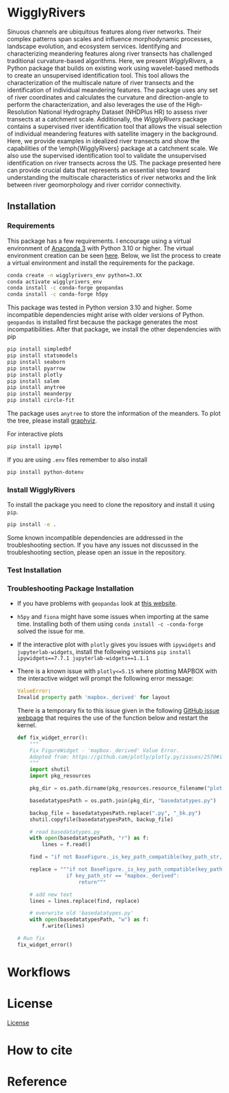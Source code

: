 # WigglyRivers

Sinuous channels are ubiquitous features along river networks. Their complex patterns span scales and influence morphodynamic processes, landscape evolution, and ecosystem services. Identifying and characterizing meandering features along river transects has challenged traditional curvature-based algorithms. Here, we present _WigglyRivers_, a Python package that builds on existing work using wavelet-based methods to create an unsupervised identification tool. This tool allows the characterization of the multiscale nature of river transects and the identification of individual meandering features. The package uses any set of river coordinates and calculates the curvature and direction-angle to perform the characterization, and also leverages the use of the High-Resolution National Hydrography Dataset (NHDPlus HR) to assess river transects at a catchment scale. Additionally, the _WigglyRivers_ package contains a supervised river identification tool that allows the visual selection of individual meandering features with satellite imagery in the background. Here, we provide examples in idealized river transects and show the capabilities of the \emph{WigglyRivers} package at a catchment scale. We also use the supervised identification tool to validate the unsupervised identification on river transects across the US. The package presented here can provide crucial data that represents an essential step toward understanding the multiscale characteristics of river networks and the link between river geomorphology and river corridor connectivity.

## Installation

### Requirements

This package has a few requirements. I encourage using a virtual environment of [Anaconda 3](https://www.anaconda.com/products/individual) with Python 3.10 or higher. The virtual environment creation can be seen [here](https://docs.conda.io/projects/conda/en/latest/user-guide/tasks/manage-environments.html). Below, we list the process to create a virtual environment and install the requirements for the package.

```bash
conda create -n wigglyrivers_env python=3.XX
conda activate wigglyrivers_env
conda install -c conda-forge geopandas
conda install -c conda-forge h5py
```

This package was tested in Python version 3.10 and higher. Some incompatible dependencies might arise with older versions of Python. `geopandas` is installed first because the package generates the most incompatibilities. After that package, we install the other dependencies with pip

```bash
pip install simpledbf
pip install statsmodels
pip install seaborn
pip install pyarrow
pip install plotly
pip install salem
pip install anytree
pip install meanderpy
pip install circle-fit
```

The package uses `anytree` to store the information of the meanders. To plot the tree, please install [graphviz](https://graphviz.org/download/).

For interactive plots
```bash
pip install ipympl
```

If you are using `.env` files remember to also install

```bash
pip install python-dotenv
```

### Install WigglyRivers

To install the package you need to clone the repository and install it using `pip`.

```bash
pip install -e .
```
Some known incompatible dependencies are addressed in the troubleshooting section. If you have any issues not discussed in the troubleshooting section, please open an issue in the repository.

### Test Installation



### Troubleshooting Package Installation

- If you have problems with `geopandas` look at [this website](https://wilcoxen.maxwell.insightworks.com/pages/6373.html#:~:text=It%20has%20complex%20links%20to,between%2010%20and%2030%20minutes.).
- `h5py` and `fiona` might have some issues when importing at the same time. Installing both of them using `conda install -c -conda-forge` solved the issue for me.

- If the interactive plot with `plotly` gives you issues with `ipywidgets`  and `jupyterlab-widgets`, install the following versions  `pip install ipywidgets==7.7.1 jupyterlab-widgets==1.1.1` 

- There is a known issue with `plotly<=5.15` where plotting MAPBOX with the interactive widget will prompt the following error message:

    ```python
    ValueError:
    Invalid property path 'mapbox._derived' for layout
    ```

  There is a temporary fix to this issue given in the following [GitHub issue webpage](https://github.com/plotly/plotly.py/issues/2570) that requires the use of the function below and restart the kernel.

    ```python
    def fix_widget_error():
        """
        Fix FigureWidget - 'mapbox._derived' Value Error.
        Adopted from: https://github.com/plotly/plotly.py/issues/2570#issuecomment-738735816
        """
        import shutil
        import pkg_resources

        pkg_dir = os.path.dirname(pkg_resources.resource_filename("plotly", "plotly.py"))

        basedatatypesPath = os.path.join(pkg_dir, "basedatatypes.py")

        backup_file = basedatatypesPath.replace(".py", "_bk.py")
        shutil.copyfile(basedatatypesPath, backup_file)

        # read basedatatypes.py
        with open(basedatatypesPath, "r") as f:
            lines = f.read()

        find = "if not BaseFigure._is_key_path_compatible(key_path_str, self.layout):"

        replace = """if not BaseFigure._is_key_path_compatible(key_path_str, self.layout):
                    if key_path_str == "mapbox._derived":
                        return"""

        # add new text
        lines = lines.replace(find, replace)

        # overwrite old 'basedatatypes.py'
        with open(basedatatypesPath, "w") as f:
            f.write(lines)

    # Run fix
    fix_widget_error()
    ```

# Workflows


# License
[License](https://github.com/gomezvelezlab/WigglyRivers/blob/stable/LICENSE)

# How to cite


# Reference